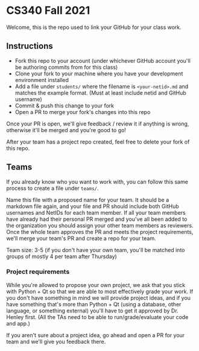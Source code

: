 # CS340 Fall 2021

Welcome, this is the repo used to link your GitHub for your class work.

## Instructions

- Fork this repo to your account (under whichever GitHub account you'll be authoring commits from for this class)
- Clone your fork to your machine where you have your development environment installed
- Add a file under `students/` where the filename is `<your-netid>.md` and matches the example format. (Must at least include netid and GitHub username)
- Commit & push this change to your fork
- Open a PR to merge your fork's changes into this repo

Once your PR is open, we'll give feedback / review it if anything is wrong, otherwise it'll be merged and you're good to go!

After your team has a project repo created, feel free to delete your fork of this repo.

## Teams

If you already know who you want to work with, you can follow this same process to create a file under `teams/`.

Name this file with a proposed name for your team. It should be a markdown file again, and your file and PR should include both GitHub usernames and NetIDs for each team member. If all your team members have already had their personal PR merged and you've all been added to the organization you should assign your other team members as reviewers. Once the whole team approves the PR and meets the project requirements, we'll merge your team's PR and create a repo for your team.

Team size: 3-5 (if you don't have your own team, you'll be matched into groups of mostly 4 per team after Thursday)

### Project requirements

While you're allowed to propose your own project, we ask that you stick with Python + Qt so that we are able to most effectively grade your work. If you don't have something in mind we will provide project ideas, and if you have something that's more than Python + Qt (using a database, other language, or something external) you'll have to get it approved by Dr. Henley first. (All the TAs need to be able to run/grade/evaluate your code and app.)

If you aren't sure about a project idea, go ahead and open a PR for your team and we'll give you feedback there.
